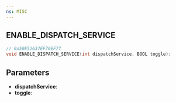 ```yaml
---
ns: MISC
---
```

## ENABLE_DISPATCH_SERVICE

```c
// 0x50E52637EF70EF77
void ENABLE_DISPATCH_SERVICE(int dispatchService, BOOL toggle);
```

## Parameters
* **dispatchService**:
* **toggle**:
